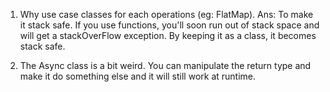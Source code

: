 1. Why use case classes for each operations (eg: FlatMap).
Ans: To make it stack safe. If you use functions, you'll soon run out of stack space and will get a stackOverFlow exception. By keeping it as a class, it becomes stack safe.

2. The Async class is a bit weird. You can manipulate the return type and make it do something else and it will still work at runtime.